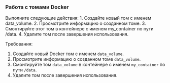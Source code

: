 
### Работа с томами Docker

Выполните следующие действия: 1. Создайте новый том с именем data_volume. 2. Просмотрите информацию о созданном томе. 3. Смонтируйте этот том в контейнере с именем my_container по пути /data. 4. Удалите том после завершения использования.

Требования:
1. Создайте новый Docker том с именем `data_volume`.
2. Просмотрите информацию о созданном томе `data_volume`.
3. Смонтируйте том `data_volume` в контейнере с именем `my_container` по пути `/data`.
4. Удалите том после завершения использования.